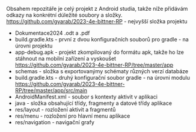 Obsahem repozitáře je celý projekt z Android studia, takže níže přidávám odkazy na konkrétní dúležité soubory a složky. 
https://github.com/gyarab/2023-4e-bittner-RP - nejvyšší složka projektu
 - Dokumentace2024 .odt a .pdf
 - build.gradle.kts - první z dvou konfiguračních souborů pro gradle - na úrovni projektu
 - app-debug.apk - projekt zkompilovaný do formátu apk, takže ho lze stáhnout na mobilní zařízení a vyskoušet
https://github.com/gyarab/2023-4e-bittner-RP/tree/master/app
 - schemas - složka s exportovanýmy schématy různých verzí databáze
 - build.gradle.kts - druhý konfigurační soubor gradle - na úrovni modulu
https://github.com/gyarab/2023-4e-bittner-RP/tree/master/app/src/main
 - AndroidManifest.xml - soubor s kontexty aktivit v aplikaci
 - java - složka obsahující třídy, fragmenty a datové třídy aplikace
 - res/layout - rozložení aktivit a fragmentů
 - res/menu - rozložení pro hlavní menu aplikace
 - res/navigation - navigační grafy
